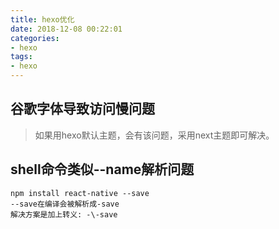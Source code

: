 ```yaml
---
title: hexo优化
date: 2018-12-08 00:22:01
categories:
- hexo
tags: 
- hexo
---
```


## 谷歌字体导致访问慢问题
> 如果用hexo默认主题，会有该问题，采用next主题即可解决。

## shell命令类似--name解析问题
```
npm install react-native --save
--save在编译会被解析成-save
解决方案是加上转义: -\-save
```